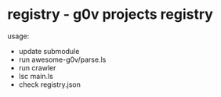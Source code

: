 registry - g0v projects registry
==============

usage:
 * update submodule
 * run awesome-g0v/parse.ls
 * run crawler
 * lsc main.ls
 * check registry.json

